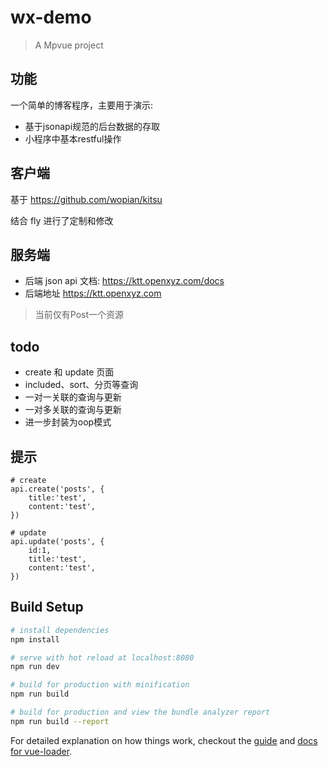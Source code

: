 # wx-demo

> A Mpvue project


## 功能

一个简单的博客程序，主要用于演示:
* 基于jsonapi规范的后台数据的存取
* 小程序中基本restful操作

## 客户端
基于 https://github.com/wopian/kitsu 

结合 fly 进行了定制和修改

## 服务端

* 后端 json api 文档: https://ktt.openxyz.com/docs
* 后端地址 https://ktt.openxyz.com

> 当前仅有Post一个资源

## todo
* create 和 update 页面 
* included、sort、分页等查询
* 一对一关联的查询与更新
* 一对多关联的查询与更新
* 进一步封装为oop模式

## 提示

```
# create
api.create('posts', {    
    title:'test',
    content:'test',
})
```

```
# update
api.update('posts', {
    id:1,
    title:'test',
    content:'test',
})
```

## Build Setup

``` bash
# install dependencies
npm install

# serve with hot reload at localhost:8080
npm run dev

# build for production with minification
npm run build

# build for production and view the bundle analyzer report
npm run build --report
```

For detailed explanation on how things work, checkout the [guide](http://vuejs-templates.github.io/webpack/) and [docs for vue-loader](http://vuejs.github.io/vue-loader).
